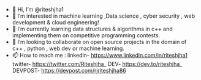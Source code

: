 - 👋 Hi, I’m @riteshjha1
- 👀 I’m interested in machine learning ,Data science , cyber security , web development & cloud engineering!  
- 🌱 I’m currently learning data structures & algorithms in c++ and implementing them on competitive  programming contests.
- 💞️ I’m looking to collaborate on open source projects in the domain of c++ , python , web dev or machine learning.  
- 📫 How to reach me : linkedln- https://www.linkedin.com/in/riteshjha1 
                       twitter- https://twitter.com/Riteshjha_
                       DEV- https://dev.to/riteshjha_
                       DEVPOST- https://devpost.com/rjriteshjha86
<!---
riteshjha1/riteshjha1 is a ✨ special ✨ repository because its `README.md` (this file) appears on your GitHub profile.
You can click the Preview link to take a look at your changes.
--->
